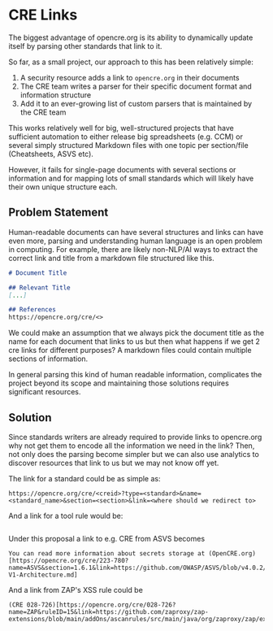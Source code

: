 # CRE Links

The biggest advantage of opencre.org is its ability to dynamically update itself by parsing other standards that link to it.

So far, as a small project, our approach to this has been relatively simple:
1. A security resource adds a link to `opencre.org` in their documents
2. The CRE team writes a parser for their specific document format and information structure
3. Add it to an ever-growing list of custom parsers that is maintained by the CRE team

This works relatively well for big, well-structured projects that have sufficient automation to either release big spreadsheets (e.g. CCM) or several simply structured Markdown files with one topic per section/file (Cheatsheets, ASVS etc).

However, it fails for single-page documents with several sections or information and for mapping lots of small standards which will likely have their own unique structure each.


## Problem Statement

Human-readable documents can have several structures and links can have even more, parsing and understanding human language is an open problem in computing.
For example, there are likely non-NLP/AI ways to extract the correct link and title from a markdown file structured like this.

``` Markdown
# Document Title

## Relevant Title
[...]

## References
https://opencre.org/cre/<>

```
We could make an assumption that we always pick the document title as the name for each document that links to us but then what happens if we get 2 cre links for different purposes? A markdown files could contain multiple sections of information.

In general parsing this kind of human readable information, complicates the project beyond its scope and maintaining those solutions requires significant resources.

## Solution
Since standards writers are already required to provide links to opencre.org why not get them to encode all the information we need in the link?
Then, not only does the parsing become simpler but we can also use analytics to discover resources that link to us but we may not know off yet.

The link for a standard could be as simple as:

```
https://opencre.org/cre/<creid>?type=<standard>&name=<standard_name>&section=<section>&link=<where should we redirect to>
```
And a link for a tool rule would be:

```https://opencre.org/cre/<creid>?type=<tool>&name=<tool_name>&link=<where should we redirect to>&ruleID=<the tool rule id>
```


Under this proposal a link to e.g. CRE from ASVS becomes

```
You can read more information about secrets storage at (OpenCRE.org)[https://opencre.org/cre/223-780?name=ASVS&section=1.6.1&link=https://github.com/OWASP/ASVS/blob/v4.0.2/4.0/en/0x10-V1-Architecture.md]
```

And a link from ZAP's XSS rule could be

```
(CRE 028-726)[https://opencre.org/cre/028-726?name=ZAP&ruleID=15&link=https://github.com/zaproxy/zap-extensions/blob/main/addOns/ascanrules/src/main/java/org/zaproxy/zap/extension/ascanrules/PersistentXssScanRule.java]
````
